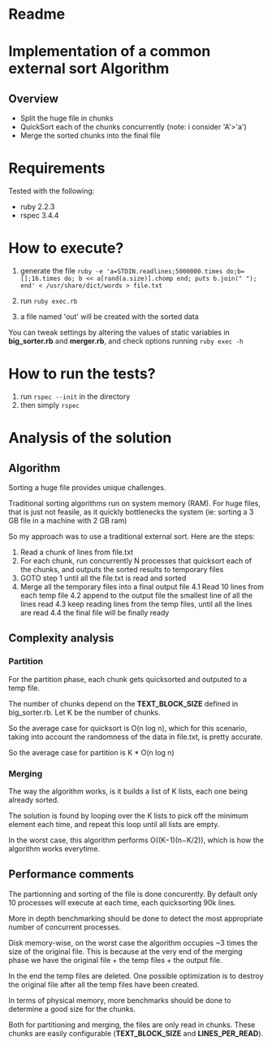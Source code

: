 # Readme

# Implementation of a common external sort Algorithm

## Overview
* Split the huge file in chunks
* QuickSort each of the chunks concurrently (note: i consider 'A'>'a')
* Merge the sorted chunks into the final file

# Requirements

Tested with the following:

* ruby 2.2.3
* rspec 3.4.4

# How to execute?

1. generate the file ```ruby -e 'a=STDIN.readlines;5000000.times do;b=[];16.times do; b << a[rand(a.size)].chomp end; puts b.join(" "); end' < /usr/share/dict/words > file.txt```
 
2. run ```ruby exec.rb```

3. a file named 'out' will be created with the sorted data

You can tweak settings by altering the values of static variables in **big_sorter.rb** and **merger.rb**, and check options running ```ruby exec -h```

# How to run the tests?

1. run ```rspec --init``` in the directory
2. then simply ```rspec```

# Analysis of the solution

## Algorithm

Sorting a huge file provides unique challenges.

Traditional sorting algorithms run on system memory (RAM). For huge files, that is just not feasile, as it quickly bottlenecks the system (ie: sorting a 3 GB file in a machine with 2 GB ram)

So my approach was to use a traditional external sort. Here are the steps:

1. Read a chunk of lines from file.txt
2. For each chunk, run concurrently N processes that quicksort each of the chunks, and outputs the sorted results to temporary files
3. GOTO step 1 until all the file.txt is read and sorted
4. Merge all the temporary files into a final output file
4.1 Read 10 lines from each temp file
4.2 append to the output file the smallest line of all the lines read
4.3 keep reading lines from the temp files, until all the lines are read
4.4 the final file will be finally ready

## Complexity analysis

### Partition

For the partition phase, each chunk gets quicksorted and outputed to a temp file.

The number of chunks depend on the **TEXT_BLOCK_SIZE** defined in big_sorter.rb. Let K be the number of chunks.

So the average case for quicksort is O(n log n), which for this scenario, taking into account the randomness of the data in file.txt, is pretty accurate.

So the average case for partition is K * O(n log n)


### Merging

The way the algorithm works, is it builds a list of K lists, each one being already sorted.

The solution is found by looping over the K lists to pick off the minimum element each time, and repeat this loop until all lists are empty.

In the worst case, this algorithm performs O((K−1)(n−K/2)), which is how the algorithm works everytime.


## Performance comments

The partionning and sorting of the file is done concurently. By default only 10 processes will execute at each time, each quicksorting 90k lines.

More in depth benchmarking should be done to detect the most appropriate number of concurrent processes.

Disk memory-wise, on the worst case the algorithm occupies ~3 times the size of the original file. This is because at the very end of the merging phase we have the original file + the temp files + the output file.

In the end the temp files are deleted. One possible optimization is to destroy the original file after all the temp files have been created.

In terms of physical memory, more benchmarks should be done to determine a good size for the chunks.

Both for partitioning and merging, the files are only read in chunks. These chunks are easily configurable (**TEXT_BLOCK_SIZE** and **LINES_PER_READ**).

